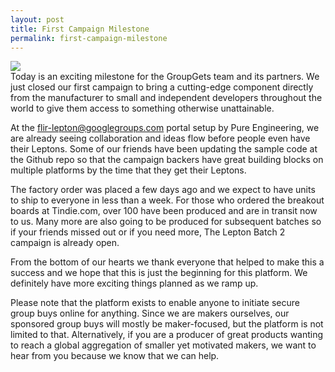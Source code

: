 ```yaml
---
layout: post
title: First Campaign Milestone
permalink: first-campaign-milestone
---
```

<div class="hi">
<img src="https://groupgets-files.s3.amazonaws.com/blog/posts/first_campaign_milestone-banner.jpg">
</div>
Today is an exciting milestone for the GroupGets team and its partners. We just closed our first campaign to bring a cutting-edge component directly from the manufacturer to small and independent developers throughout the world to give them access to something otherwise unattainable.

At the flir-lepton@googlegroups.com portal setup by Pure Engineering, we are already seeing collaboration and ideas flow before people even have their Leptons. Some of our friends have been updating the sample code at the Github repo so that the campaign backers have great building blocks on multiple platforms by the time that they get their Leptons.

The factory order was placed a few days ago and we expect to have units to ship to everyone in less than a week. For those who ordered the breakout boards at Tindie.com, over 100 have been produced and are in transit now to us. Many more are also going to be produced for subsequent batches so if your friends missed out or if you need more, The Lepton Batch 2 campaign is already open.

From the bottom of our hearts we thank everyone that helped to make this a success and we hope that this is just the beginning for this platform. We definitely have more exciting things planned as we ramp up.

Please note that the platform exists to enable anyone to initiate secure group buys online for anything. Since we are makers ourselves, our sponsored group buys will mostly be maker-focused, but the platform is not limited to that. Alternatively, if you are a producer of great products wanting to reach a global aggregation of smaller yet motivated makers, we want to hear from you because we know that we can help.